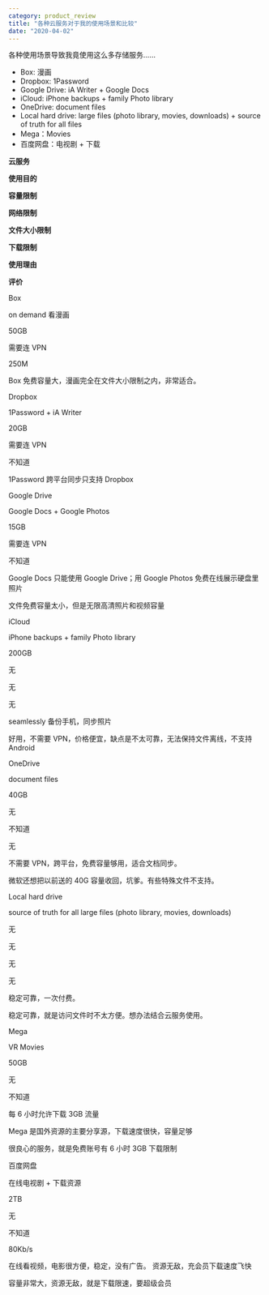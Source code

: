 ```yaml
---
category: product_review
title: "各种云服务对于我的使用场景和比较"
date: "2020-04-02"
---
```


各种使用场景导致我竟使用这么多存储服务......

- Box: 漫画
- Dropbox: 1Password
- Google Drive: iA Writer + Google Docs
- iCloud: iPhone backups + family Photo library
- OneDrive: document files
- Local hard drive: large files (photo library, movies, downloads) + source of truth for all files
- Mega：Movies
- 百度网盘：电视剧 + 下载

**云服务**

**使用目的**

**容量限制**

**网络限制**

**文件大小限制**

**下载限制**

**使用理由**

**评价**

Box

on demand 看漫画

50GB

需要连 VPN

250M

Box 免费容量大，漫画完全在文件大小限制之内，非常适合。

Dropbox

1Password + iA Writer

20GB

需要连 VPN

不知道

1Password 跨平台同步只支持 Dropbox

Google Drive

Google Docs + Google Photos

15GB

需要连 VPN

不知道

Google Docs 只能使用 Google Drive；用 Google Photos 免费在线展示硬盘里照片

文件免费容量太小，但是无限高清照片和视频容量

iCloud

iPhone backups + family Photo library

200GB

无

无

无

seamlessly 备份手机，同步照片

好用，不需要 VPN，价格便宜，缺点是不太可靠，无法保持文件离线，不支持 Android

OneDrive

document files

40GB

无

不知道

无

不需要 VPN，跨平台，免费容量够用，适合文档同步。

微软还想把以前送的 40G 容量收回，坑爹。有些特殊文件不支持。

Local hard drive

source of truth for all large files (photo library, movies, downloads)

无

无

无

无

稳定可靠，一次付费。

稳定可靠，就是访问文件时不太方便。想办法结合云服务使用。

Mega

VR Movies

50GB

无

不知道

每 6 小时允许下载 3GB 流量

Mega 是国外资源的主要分享源，下载速度很快，容量足够

很良心的服务，就是免费账号有 6 小时 3GB 下载限制

百度网盘

在线电视剧 + 下载资源

2TB

无

不知道

80Kb/s

在线看视频，电影很方便，稳定，没有广告。 资源无敌，充会员下载速度飞快

容量非常大，资源无敌，就是下载限速，要超级会员
